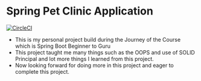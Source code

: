 # Spring Pet Clinic Application
[![CircleCI](https://dl.circleci.com/status-badge/img/gh/mananaggarwal2001/Spring-Pet-Clinic-Application/tree/master.svg?style=svg&circle-token=CCIPRJ_CF4Fzo3mieLg2Mk6BbCfcE_65a6a379cd058008410195f28e981b2f0e4a2be9)](https://dl.circleci.com/status-badge/redirect/gh/mananaggarwal2001/Spring-Pet-Clinic-Application/tree/master)
- This is my personal project build during the Journey of the Course which is Spring Boot Beginner to Guru
- This project taught me many things such as the OOPS and use of SOLID Principal and lot more things I learned from this project.
- Now looking forward for doing more in this project and eager to complete this project.